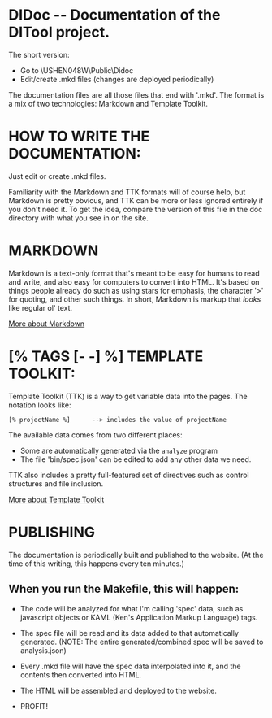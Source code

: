 DIDoc -- Documentation of the DITool project.
==============================================================================

The short version:

* Go to \\USHEN048W\Public\Didoc
* Edit/create .mkd files (changes are deployed periodically)


The documentation files are all those files that end with '.mkd'.  The format
is a mix of two technologies: Markdown and Template Toolkit.


HOW TO WRITE THE DOCUMENTATION:
==============================================================================

Just edit or create .mkd files.

Familiarity with the Markdown and TTK formats will of course help, but Markdown
is pretty obvious, and TTK can be more or less ignored entirely if you don't
need it.  To get the idea, compare the version of this file in the doc
directory with what you see in on the site.

MARKDOWN
==============================================================================

Markdown is a text-only format that's meant to be easy for humans to read and
write, and also easy for computers to convert into HTML.  It's based on things
people already do such as using stars for emphasis, the character '>' for
quoting, and other such things.  In short, Markdown is markup that *looks*
like regular ol' text.

[More about Markdown](http://daringfireball.net/projects/markdown/syntax)


[% TAGS [- -] %]
TEMPLATE TOOLKIT:
==============================================================================

Template Toolkit (TTK) is a way to get variable data into the pages.  The
notation looks like:

    [% projectName %]      --> includes the value of projectName

The available data comes from two different places:

* Some are automatically generated via the `analyze` program
* The file 'bin/spec.json' can be edited to add any other data we need.

TTK also includes a pretty full-featured set of directives such as control
structures and file inclusion.  

[More about Template Toolkit](http://www.template-toolkit.org/docs/manual/Syntax.html)


PUBLISHING
==============================================================================

The documentation is periodically built and published to the website.  (At the
time of this writing, this happens every ten minutes.)


When you run the Makefile, this will happen:
------------------------------------------------------------------------------

* The code will be analyzed for what I'm calling 'spec' data, such as javascript
  objects or KAML (Ken's Application Markup Language) tags.

* The spec file will be read and its data added to that automatically generated.
    (NOTE:  The entire generated/combined spec will be saved to analysis.json)

* Every .mkd file will have the spec data interpolated into it, and the
  contents then converted into HTML.

* The HTML will be assembled and deployed to the website.

* PROFIT!
